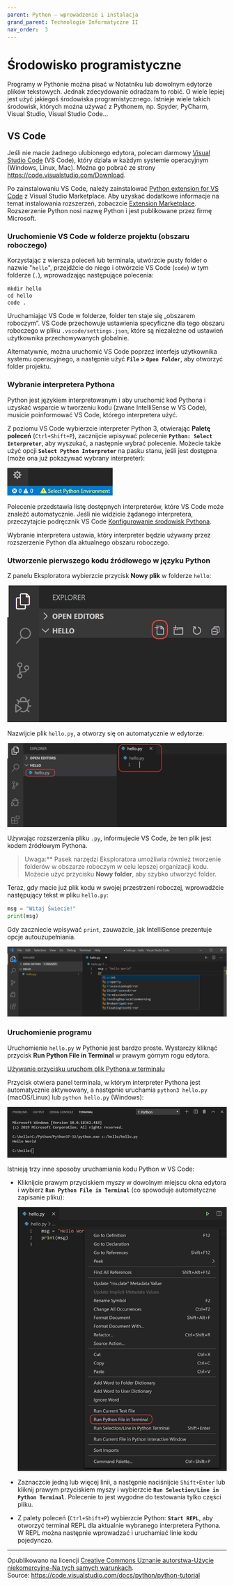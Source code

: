 ```yaml
---
parent: Python — wprowadzenie i instalacja
grand_parent: Technologie Informatyczne II
nav_order:  3
---
```


# Środowisko programistyczne

Programy w Pythonie można pisać w Notatniku lub dowolnym edytorze plików tekstowych. Jednak zdecydowanie odradzam to robić. O wiele lepiej jest użyć jakiegoś środowiska programistycznego. Istnieje wiele takich środowisk, których można używać z Pythonem, np. Spyder, PyCharm, Visual Studio, Visual Studio Code...

## VS Code

Jeśli nie macie żadnego ulubionego edytora, polecam darmowy [Visual Studio Code](https://code.visualstudio.com/) (VS Code), który działa w każdym systemie operacyjnym (Windows, Linux, Mac). Można go pobrać ze strony <https://code.visualstudio.com/Download>.

Po zainstalowaniu VS Code, należy zainstalować [Python extension for VS Code](https://marketplace.visualstudio.com/items?itemName=ms-python.python) z Visual Studio Marketplace. Aby uzyskać dodatkowe informacje na temat instalowania rozszerzeń, zobaczcie [Extension Marketplace](https://code.visualstudio.com/docs/editor/extension-marketplace). Rozszerzenie Python nosi nazwę Python i jest publikowane przez firmę Microsoft.

### Uruchomienie VS Code w folderze projektu (obszaru roboczego)

Korzystając z wiersza poleceń lub terminala, utwórzcie pusty folder o nazwie "`hello`", przejdźcie do niego i otwórzcie VS Code (`code`) w tym folderze (`.`), wprowadzając następujące polecenia:

```
mkdir hello
cd hello
code .
```

Uruchamiając VS Code w folderze, folder ten staje się „obszarem roboczym”. VS Code przechowuje ustawienia specyficzne dla tego obszaru roboczego w pliku `.vscode/settings.json`, które są niezależne od ustawień użytkownika przechowywanych globalnie.

Alternatywnie, można uruchomić VS Code poprzez interfejs użytkownika systemu operacyjnego, a następnie użyć **`File` > `Open Folder`**, aby otworzyć folder projektu.

### Wybranie interpretera Pythona

Python jest językiem interpretowanym i aby uruchomić kod Pythona i uzyskać wsparcie w tworzeniu kodu (zwane IntelliSense w VS Code), musicie poinformować VS Code, którego interpretera użyć.

Z poziomu VS Code wybierzcie interpreter Python 3, otwierając **Paletę poleceń** (`Ctrl+Shift+P`), zacznijcie wpisywać polecenie **`Python: Select Interpreter`**, aby wyszukać, a następnie wybrać polecenie. Możecie także użyć opcji **`Select Python Interpreter`** na pasku stanu, jeśli jest dostępna (może ona już pokazywać wybrany interpreter):

![Brak wybranego interpretera](no-interpreter-selected-statusbar.png)

Polecenie przedstawia listę dostępnych interpreterów, które VS Code może znaleźć automatycznie. Jeśli nie widzicie żądanego interpretera, przeczytajcie podręcznik VS Code [Konfigurowanie środowisk Pythona](https://code.visualstudio.com/docs/python/environments).

Wybranie interpretera ustawia, który interpreter będzie używany przez rozszerzenie Python dla aktualnego obszaru roboczego.

### Utworzenie pierwszego kodu źródłowego w języku Python

Z panelu Eksploratora wybierzcie przycisk **Nowy plik** w folderze `hello`:

![Eksplorator plików Nowy plik](toolbar-new-file.png)

Nazwijcie plik `hello.py`, a otworzy się on automatycznie w edytorze:

![Eksplorator plików hello.py](hello-py-file-created.png)

Używając rozszerzenia pliku `.py`, informujecie VS Code, że ten plik jest kodem źródłowym Pythona.

> Uwaga:** Pasek narzędzi Eksploratora umożliwia również tworzenie folderów w obszarze roboczym w celu lepszej organizacji kodu.
> Możecie użyć przycisku **Nowy folder**, aby szybko utworzyć folder.

Teraz, gdy macie już plik kodu w swojej przestrzeni roboczej, wprowadźcie następujący tekst w pliku `hello.py`:

```python
msg = "Witaj Świecie!"
print(msg)
```

Gdy zaczniecie wpisywać `print`, zauważcie, jak IntelliSense prezentuje opcje autouzupełniania.

![IntelliSense pojawiające się dla kodu Pythona](intellisense01.png)

### Uruchomienie programu

Uruchomienie `hello.py` w Pythonie jest bardzo proste. Wystarczy kliknąć przycisk **Run Python File in Terminal** w prawym górnym rogu edytora.

[Używanie przycisku uruchom plik Pythona w terminalu](run-python-file-in-terminal-button.png)

Przycisk otwiera panel terminala, w którym interpreter Pythona jest automatycznie aktywowany, a następnie uruchamia `python3 hello.py` (macOS/Linux) lub `python hello.py` (Windows):

![Wyjście programu w terminalu Pythona](output-in-terminal.png)

Istnieją trzy inne sposoby uruchamiania kodu Python w VS Code:

* Kliknijcie prawym przyciskiem myszy w dowolnym miejscu okna edytora i wybierz **`Run Python File in Terminal`** (co spowoduje automatyczne zapisanie pliku):

  ![Uruchom plik Pythona w Terminalu polecenie w edytorze Pythona](run-python-file-in-terminal.png)

* Zaznaczcie jedną lub więcej linii, a następnie naciśnijcie `Shift+Enter` lub kliknij prawym przyciskiem myszy i wybierzcie **`Run Selection/Line in Python Terminal`**. Polecenie to jest wygodne do testowania tylko części pliku.

* Z palety poleceń (`Ctrl+Shift+P`) wybierzcie Python: **`Start REPL`**, aby otworzyć terminal REPL dla aktualnie wybranego interpretera Pythona. W REPL można następnie wprowadzać i uruchamiać linie kodu pojedynczo.


<hr/>

Opublikowano na licencji [Creative Commons Uznanie autorstwa-Użycie niekomercyjne-Na tych samych warunkach](https://creativecommons.org/licenses/by-nc-sa/4.0/deed.pl).  
Source: <https://code.visualstudio.com/docs/python/python-tutorial>
